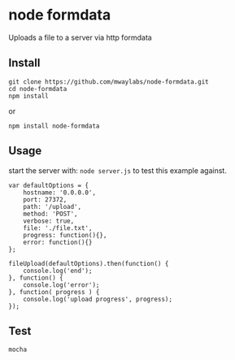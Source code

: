 # node formdata

Uploads a file to a server via http formdata

## Install

```
git clone https://github.com/mwaylabs/node-formdata.git
cd node-formdata
npm install
```

or

```
npm install node-formdata
```

## Usage
start the server with: `node server.js` to test this example against.

```
var defaultOptions = {
    hostname: '0.0.0.0',
    port: 27372,
    path: '/upload',
    method: 'POST',
    verbose: true,
    file: './file.txt',
    progress: function(){},
    error: function(){}
};

fileUpload(defaultOptions).then(function() {
    console.log('end');
}, function() {
    console.log('error');
}, function( progress ) {
    console.log('upload progress', progress);
});

```

## Test

```
mocha
```